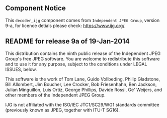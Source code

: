
## Component Notice

This `decoder_ijg` component comes from `Independent JPEG Group`, version 9-a, for licence detials please check: https://www.ijg.org/

## README for release 9a of 19-Jan-2014

This distribution contains the ninth public release of the Independent JPEG
Group's free JPEG software.  You are welcome to redistribute this software and
to use it for any purpose, subject to the conditions under LEGAL ISSUES, below.

This software is the work of Tom Lane, Guido Vollbeding, Philip Gladstone,
Bill Allombert, Jim Boucher, Lee Crocker, Bob Friesenhahn, Ben Jackson,
Julian Minguillon, Luis Ortiz, George Phillips, Davide Rossi, Ge' Weijers,
and other members of the Independent JPEG Group.

IJG is not affiliated with the ISO/IEC JTC1/SC29/WG1 standards committee
(previously known as JPEG, together with ITU-T SG16).
